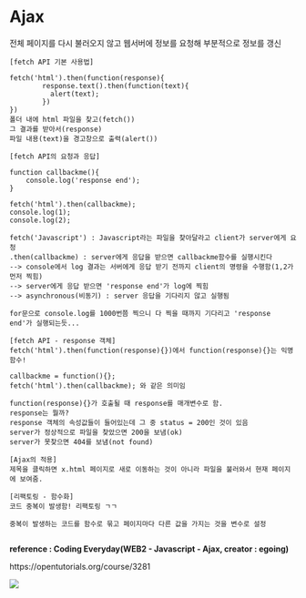 
# Ajax
전체 페이지를 다시 불러오지 않고 웹서버에 정보를 요청해 부분적으로 정보를 갱신

```
[fetch API 기본 사용법]

fetch('html').then(function(response){
        response.text().then(function(text){
          alert(text);
        })
})
폴더 내에 html 파일을 찾고(fetch())
그 결과를 받아서(response)
파일 내용(text)을 경고창으로 출력(alert())

[fetch API의 요청과 응답]

function callbackme(){
    console.log('response end');
}

fetch('html').then(callbackme);
console.log(1);
console.log(2);

fetch('Javascript') : Javascript라는 파일을 찾아달라고 client가 server에게 요청
.then(callbackme) : server에게 응답을 받으면 callbackme함수를 실행시킨다
--> console에서 log 결과는 서버에게 응답 받기 전까지 client의 명령을 수행함(1,2가 먼저 찍힘)
--> server에게 응답 받으면 'response end'가 log에 찍힘
--> asynchronous(비동기) : server 응답을 기다리지 않고 실행됨

for문으로 console.log를 1000번쯤 찍으니 다 찍을 때까지 기다리고 'response end'가 실행되는듯...

[fetch API - response 객체]
fetch('html').then(function(response){})에서 function(response){}는 익명함수!

callbackme = function(){};
fetch('html').then(callbackme); 와 같은 의미임

function(response){}가 호출될 때 response를 매개변수로 함.
response는 뭘까?
response 객체의 속성값들이 들어있는데 그 중 status = 200인 것이 있음
server가 정상적으로 파일을 찾았으면 200을 보냄(ok)
server가 못찾으면 404를 보냄(not found)

[Ajax의 적용]
제목을 클릭하면 x.html 페이지로 새로 이동하는 것이 아니라 파일을 불러와서 현재 페이지에 보여줌.

[리팩토링 - 함수화]
코드 중복이 발생함! 리팩토링 ㄱㄱ

중복이 발생하는 코드를 함수로 묶고 페이지마다 다른 값을 가지는 것을 변수로 설정


```


<strong>reference : Coding Everyday(WEB2 - Javascript - Ajax, creator : egoing)</strong>
<p>
https://opentutorials.org/course/3281
</p>
<img src="https://s3-ap-northeast-2.amazonaws.com/opentutorials-user-file/module/3129/7333.jpg"></a>
